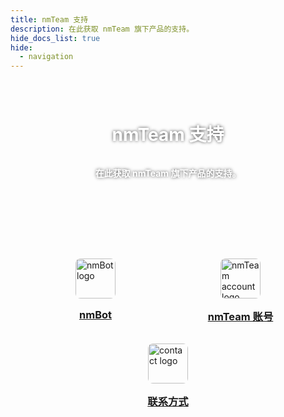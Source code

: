 ```yaml
---
title: nmTeam 支持
description: 在此获取 nmTeam 旗下产品的支持。
hide_docs_list: true
hide:
  - navigation
---
```


<div class="headerBackground">
    <div class="image"></div>
    <h1>nmTeam 支持</h1>
    <p>在此获取 nmTeam 旗下产品的支持。</p>
</div>

<style>
    .headerBackground {
        position: relative;
        width: 120%;
        height: 300px;
        display: flex;
        flex-direction: column;
        align-items: center;
        justify-content: center;
        margin: -50px -10% 20px -10%;
    }
    .headerBackground .image {
        position: absolute;
        top: 0;
        left: 0;
        width: 100%;
        height: 100%;
        background-color: var(--md-default-bg-color);
        background-image: url(../img/nmteam-support-background.jpg);
        background-size: cover;
        background-position: center;
        background-repeat: no-repeat;
        z-index: -1;
    }
    body[data-md-color-media="(prefers-color-scheme: dark)"] .headerBackground .image {
        filter: brightness(0.7);
    }
    .headerBackground h1,
    .headerBackground p {
        position: relative;
        z-index: 1;
        text-align: center;
        text-shadow: 0 0 5px rgba(0, 0, 0, 0.7);
        font-weight: bold !important;
        color: #fff !important;
    }
    .productsTable {
        display: flex;
        flex-direction: row;
        flex-wrap: wrap;
        justify-content: center;
    }
    .product {
        width: 200px;
        display: flex;
        flex-direction: column;
        align-items: center;
        padding: 1rem;
        border-radius: 0.2rem;
        color: var(--md-default-fg-color) !important;
    }
    .product:hover,
    .product:focus-visible {
        background-color: var(--md-default-fg-color--lightest);
    }
    .product img {
        width: 64px;
        height: 64px;
        border-radius: 8px;
    }
    .product h3 {
        margin-top: 1rem;
        margin-bottom: 0;
    }
</style>

<div class="productsTable">
    <a class="product" href="nmbot-telegram">
        <img src="https://websiteres.nmteam.xyz/producticon/nmBot/logo@128.png" alt="nmBot logo" />
        <h3>nmBot</h3>
    </a>
    <a class="product" href="nmteam-account">
        <img src="https://websiteres.nmteam.xyz/producticon/nmTeam/logo@128.png" alt="nmTeam account logo" />
        <h3>nmTeam 账号</h3>
    </a>
    <a class="product" href="contact-us">
        <img src="https://websiteres.nmteam.xyz/producticon/nmTeam-Support/logo@512.png" alt="contact logo" />
        <h3>联系方式</h3>
    </a>
</div>
